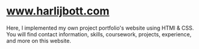 # www.harlijbott.com

Here, I implemented my own project portfolio's website using HTMl & CSS. You will find contact information, skills, coursework, projects, experience, and more on this website. 
